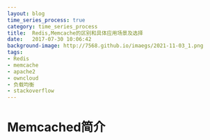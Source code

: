 ```yaml
---
layout: blog
time_series_process: true
category: time_series_process
title:  Redis,Memcache的区别和具体应用场景及选择
date:   2017-07-30 10:06:42
background-image: http://7568.github.io/imaegs/2021-11-03_1.png
tags:
- Redis
- memcache
- apache2
- owncloud
- 负载均衡
- stackoverflow
---
```

#  Memcached简介
